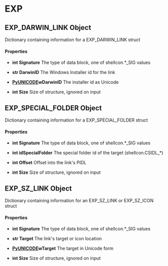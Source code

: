 # EXP

## EXP_DARWIN_LINK Object

Dictionary containing information for a EXP_DARWIN_LINK struct

#### Properties

  -  __int Signature__ 
    The type of data block, one of shellcon.*_SIG values

  -  __str DarwinID__ 
    The Windows Installer id for the link

  -  __[PyUNICODE](#pyunicode)wDarwinID__ 
    The installer id as Unicode

  -  __int Size__ 
    Size of structure, ignored on input

## EXP_SPECIAL_FOLDER Object

Dictionary containing information for a EXP_SPECIAL_FOLDER struct

#### Properties

  -  __int Signature__ 
    The type of data block, one of shellcon.*_SIG values

  -  __int idSpecialFolder__ 
    The special folder id of the target (shellcon.CSIDL_*)

  -  __int Offset__ 
    Offset into the link's PIDL

  -  __int Size__ 
    Size of structure, ignored on input

## EXP_SZ_LINK Object

Dictionary containing information for an EXP_SZ_LINK or EXP_SZ_ICON struct

#### Properties

  -  __int Signature__ 
    The type of data block, one of shellcon.*_SIG values

  -  __str Target__ 
    The link's target or icon location

  -  __[PyUNICODE](#pyunicode)wTarget__ 
    The target in Unicode form

  -  __int Size__ 
    Size of structure, ignored on input
